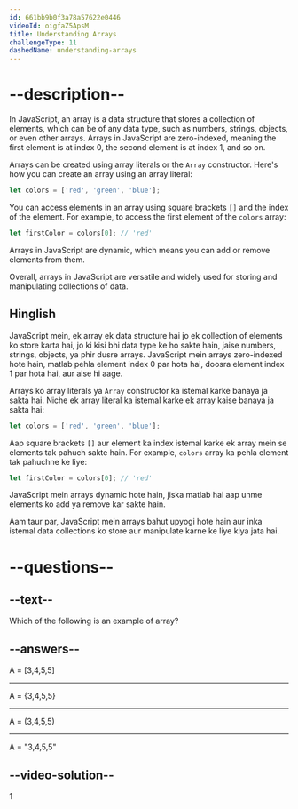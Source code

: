 ```yaml
---
id: 661bb9b0f3a78a57622e0446
videoId: oigfaZ5ApsM
title: Understanding Arrays
challengeType: 11
dashedName: understanding-arrays
---
```


# --description--

In JavaScript, an array is a data structure that stores a collection of elements, which can be of any data type, such as numbers, strings, objects, or even other arrays. Arrays in JavaScript are zero-indexed, meaning the first element is at index 0, the second element is at index 1, and so on.

Arrays can be created using array literals or the `Array` constructor. Here's how you can create an array using an array literal:

```javascript
let colors = ['red', 'green', 'blue'];
```

You can access elements in an array using square brackets `[]` and the index of the element. For example, to access the first element of the `colors` array:

```javascript
let firstColor = colors[0]; // 'red'
```

Arrays in JavaScript are dynamic, which means you can add or remove elements from them.

Overall, arrays in JavaScript are versatile and widely used for storing and manipulating collections of data.
<h2>Hinglish</h2>
JavaScript mein, ek array ek data structure hai jo ek collection of elements ko store karta hai, jo ki kisi bhi data type ke ho sakte hain, jaise numbers, strings, objects, ya phir dusre arrays. JavaScript mein arrays zero-indexed hote hain, matlab pehla element index 0 par hota hai, doosra element index 1 par hota hai, aur aise hi aage.

Arrays ko array literals ya `Array` constructor ka istemal karke banaya ja sakta hai. Niche ek array literal ka istemal karke ek array kaise banaya ja sakta hai:

```javascript
let colors = ['red', 'green', 'blue'];
```

Aap square brackets `[]` aur element ka index istemal karke ek array mein se elements tak pahuch sakte hain. For example, `colors` array ka pehla element tak pahuchne ke liye:

```javascript
let firstColor = colors[0]; // 'red'
```

JavaScript mein arrays dynamic hote hain, jiska matlab hai aap unme elements ko add ya remove kar sakte hain.

Aam taur par, JavaScript mein arrays bahut upyogi hote hain aur inka istemal data collections ko store aur manipulate karne ke liye kiya jata hai.


# --questions--

## --text--

Which of the following is an example of array?

## --answers--

A = [3,4,5,5]

---

A = {3,4,5,5}

---

A = (3,4,5,5)

---

A = "3,4,5,5"

## --video-solution--

1
